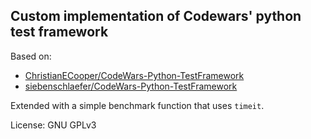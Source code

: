 ## Custom implementation of Codewars' python test framework

Based on:

- [ChristianECooper/CodeWars-Python-TestFramework](https://github.com/ChristianECooper/CodeWars-Python-TestFramework)
- [siebenschlaefer/CodeWars-Python-TestFramework](https://github.com/siebenschlaefer/CodeWars-Python-TestFramework/tree/python3)

Extended with a simple benchmark function that uses `timeit`.

License: GNU GPLv3
